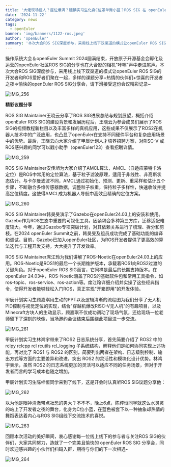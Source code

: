 ```yaml
---
title: '大佬现场挖人？座位爆满？腼腆实习生化身C位罩单舞小蓝？ROS SIG 在 openEuler Summit 2024 做了这些...'
date: '2024-11-22'
category: news
tags:
  - openEuler
banner: 'img/banners/1122-ros.jpeg'
author: 'openEuler'
summary: '本次大会ROS SIG深度参与，采用线上线下双渠道的模式让openEuler ROS SIG的开发者和ROS爱好者们聚在一起。'
---
```



操作系统大会＆openEuler Summit
2024圆满结束，开放原子开源基金会孵化及运营的openEuler社区ROS
SIG的分享也在大合影的相机"咔嚓"声中走进尾声。本次大会ROS
SIG深度参与，采用线上线下双渠道的模式让openEuler ROS
SIG的开发者和ROS爱好者们聚在一起，多样的课题分享+热情的伙伴们+惊喜的开发者之夜=\>愉快的openEuler
ROS SIG分享会，请下滑接受这份会议精彩记录\~

![IMG\_256](./media/image1.jpeg)


**精彩议题分享**


ROS SIG Maintainer王晓云分享了ROS
SIG进展总结与规划展望，概括介绍openEuler ROS
SIG的建设背景和发展历程后，王晓云为参会成员们展示了ROS
SIG的视频教程新栏目以及丰富多样的真机应用，这些成果不仅展示了ROS2在机器人技术中的广泛应用，也凸显了openEuler在支持不同硬件平台和复杂应用场景中的优势。最后，王晓云向大家介绍了甲辰计划人才培养招聘方案，对RISC-V
或ROS感兴趣的同学可以戳小助手（openEuler123）查看招聘详情。

![IMG\_259](./media/image4.jpeg)

ROS SIG
Maintainer安传旭为大家介绍了AMCL算法，AMCL（自适应蒙特卡洛定位）是ROS中常用的定位算法，基于粒子滤波原理，适用于非线性、非高斯状态估计。与卡尔曼滤波不同，AMCL通过初始化、预测、更新、重采样和估计五个步骤，不断融合多维传感器数据，调整粒子权重，保持粒子多样性，快速收敛并提高定位精度。这使得AMCL成为机器人导航中高效且精确的定位方案。

![IMG\_260](./media/image5.jpeg)

ROS SIG
Maintainer韩昊旻演示了Gazebo在openEuler24.03上的安装和使用。Gazebo作为ROS生态中重要的可视化工具，因紧耦合多种第三方库，迁移适配难度较大。今年，通过Gazebo专项突破计划，对其依赖关系进行了梳理、拆分和剪枝。在2024
openEuler
Summit之前，韩昊旻及组员成功完成了基础功能的编译和调试。目前，Gazebo已加入openEuler社区，为ROS开发者提供了更高效的算法迭代与工程开发支持，大大提升了开发效率。

ROS SIG
Maintainer席江玲为我们讲解了ROS-Noetic在openEuler24.03上的应用。ROS-Noetic是ROS1的最后一个长期维护版本，承载着ROS1向ROS2过渡的关键角色。对于openEuler
ROS SIG而言，它同样是最后的长期支持版本。在openEuler
24.03中，ROS-Noetic涵盖了ROS的基础软件包和常用工具指令，如ros-topic、ros-service、ros-action等。席江玲详细介绍并实操了这些经典指令，使得开发者能够轻松入门ROS，真正实现\"开箱即用\"的开发体验。

甲辰计划实习生顾嘉琪用生动的PPT以及逻辑清晰的流程图为我们分享了无人机PID控制与视觉定位的实现，结合"穿越机爆改RISC-V无人机"的有趣项目，以及Minecraft方块人的生动显示，顾嘉琪不仅成功调动了现场气氛，还给现场一位老师留下了深刻的映像，当场邀约会议结束后围绕此项目进一步交流。

![IMG\_261](./media/image6.png)

甲辰计划实习生林鸿宇带来了ROS2 日志系统分享，首先简要介绍了 ROS2 中的
rclpy rclcpp rcl rcutils rcl\_logging
子系统结构，解释他们是如何协同实现上述功能，再对比了 ROS1 与 ROS2
的区别，简要列出两者在架构、日志级别控制、输出方式等方面的主要差异和改进，突出
ROS2 的灵活性和模块化设计优势。林鸿宇表示，虽然 ROS2
的日志系统更加的灵活可以适应不同的任务场景，但对于开发者而言的学习成本也随之增加。

甲辰计划实习生陈梓恒同学来到了线下，这是开会时认真听ROS SIG议题分享他：

![IMG\_262](./media/image7.png)

以为他是眼神清澈带点社恐的男大？不不不，晚上6点，陈梓恒同学就这么水灵灵的站上了开发者之夜的舞台，化身为C位小蓝，在蓝色被套下以一种抽象却热情的舞蹈表达着内心与ROS
SIG组线下交流技术的喜悦。

![IMG\_263](./media/image8.png)

回顾本次活动的美好瞬间，衷心感谢每一位线上线下的参与者与关注ROS
SIG的伙伴们，大家共同努力，造就了一个完美且愉快的 openEuler ROS SIG
分享会，同时欢迎感兴趣的小伙伴们扫码入群，期待与你们的下一次相遇\~

![IMG\_264](./media/image9.png)